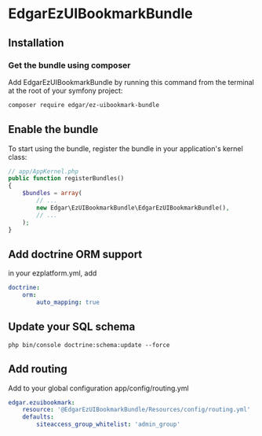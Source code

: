 # EdgarEzUIBookmarkBundle

## Installation

### Get the bundle using composer

Add EdgarEzUIBookmarkBundle by running this command from the terminal at the root of
your symfony project:

```bash
composer require edgar/ez-uibookmark-bundle
```

## Enable the bundle

To start using the bundle, register the bundle in your application's kernel class:

```php
// app/AppKernel.php
public function registerBundles()
{
    $bundles = array(
        // ...
        new Edgar\EzUIBookmarkBundle\EdgarEzUIBookmarkBundle(),
        // ...
    );
}
```

## Add doctrine ORM support

in your ezplatform.yml, add

```yaml
doctrine:
    orm:
        auto_mapping: true
```

## Update your SQL schema

```
php bin/console doctrine:schema:update --force
```

## Add routing

Add to your global configuration app/config/routing.yml

```yaml
edgar.ezuibookmark:
    resource: '@EdgarEzUIBookmarkBundle/Resources/config/routing.yml'
    defaults:
        siteaccess_group_whitelist: 'admin_group'    
```
